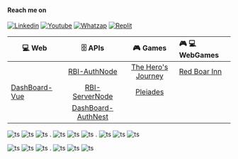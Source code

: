 #### Reach me on
[![Linkedin](https://img.shields.io/badge/LinkedIn-white?style=for-the-badge&logo=linkedin&logoColor=blue)](https://www.linkedin.com/in/fernando-de-alvarenga-medeiros/)
[![Youtube](https://img.shields.io/badge/Youtube-white?style=for-the-badge&logo=youtube&logoColor=red)](https://www.youtube.com/channel/UC4DtvxaUeEZHmqafh5mSOLg)
[![Whatzap](https://img.shields.io/badge/WhatsApp-white?style=for-the-badge&logo=whatsapp&logoColor=green)](https://wa.me/5521965858952?text=linkGithub)
[![Replit](https://img.shields.io/badge/replit-white?style=for-the-badge&logo=replit&logoColor=orange)](https://replit.com/@FernandoMedeir8)

| 💻 **Web**  |  🗄️ **APIs**  |  🎮 **Games** | 🎮 💻 **WebGames** |
| ----- | :-----: | :-----: | :----- |
| | [RBI-AuthNode](https://github.com/Fernando-Medeiros/RBI-Auth-Node-API) | [The Hero's Journey](https://github.com/Fernando-Medeiros/The-Hero-Journey) | [Red Boar Inn](https://github.com/Fernando-Medeiros/red-boar-inn-game)
| [DashBoard-Vue](https://github.com/Fernando-Medeiros/D-BOARD-Vue) | [RBI-ServerNode](https://github.com/Fernando-Medeiros/RBI-Server-Node-API) | [Pleiades](https://github.com/Fernando-Medeiros/Pleiades) |
| | [DashBoard-AuthNest](https://github.com/Fernando-Medeiros/D-BOARD-Auth-Nest-API)


![ts](https://skillicons.dev/icons?i=typescript)
![ts](https://skillicons.dev/icons?i=cs)
![ts](https://skillicons.dev/icons?i=python)
.
![ts](https://skillicons.dev/icons?i=nodejs)
![ts](https://skillicons.dev/icons?i=nestjs)
![ts](https://skillicons.dev/icons?i=net)
.
![ts](https://skillicons.dev/icons?i=vue)
![ts](https://skillicons.dev/icons?i=html)
![ts](https://skillicons.dev/icons?i=css)


![ts](https://skillicons.dev/icons?i=postgres)
![ts](https://skillicons.dev/icons?i=mongo)
![ts](https://skillicons.dev/icons?i=redis)
.
![ts](https://skillicons.dev/icons?i=docker)
![ts](https://skillicons.dev/icons?i=git)
![ts](https://skillicons.dev/icons?i=linux)
